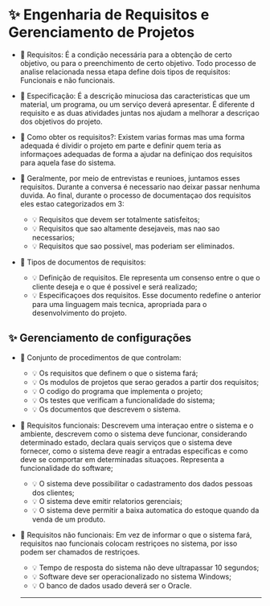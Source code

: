 # ✨ Engenharia de Requisitos e Gerenciamento de Projetos

- 🎈 Requisitos: É a condição necessária para a obtenção de certo objetivo, ou para o preenchimento de certo objetivo. Todo processo de analise relacionada nessa etapa define dois tipos de requisitos: Funcionais e não funcionais.
- 🎈 Especificação: É a descrição minuciosa das caracteristicas que um material, um programa, ou um serviço deverá apresentar. É diferente d requisito e as duas atividades juntas nos ajudam a melhorar a descriçao dos objetivos do projeto.
    
- 🎈 Como obter os requisitos?: Existem varias formas mas uma forma adequada é dividir o projeto em parte e definir quem teria as informaçoes adequadas de forma a ajudar na definiçao dos requisitos para aquela fase do sistema.
- 🎈 Geralmente, por meio de entrevistas e reunioes, juntamos esses requisitos. Durante a conversa é necessario nao deixar passar nenhuma duvida. Ao final, durante o processo de documentaçao dos requisitos eles estao categorizados em 3:
  - 💡 Requisitos que devem ser totalmente satisfeitos;
  - 💡 Requisitos que sao altamente desejaveis, mas nao sao necessarios;
  - 💡 Requisitos que sao possivel, mas poderiam ser eliminados.

- 🎈 Tipos de documentos de requisitos:
  - 💡 Definição de requisitos. Ele representa um consenso entre o que o cliente deseja e o que é possivel e será realizado;
  - 💡 Especificaçoes dos requisitos. Esse documento redefine o anterior para uma linguagem mais tecnica, apropriada para o desenvolvimento do projeto.

## ✨ Gerenciamento de configurações

- 🎈 Conjunto de procedimentos de que controlam:
  - 💡 Os requisitos que definem o que o sistema fará;
  - 💡 Os modulos de projetos que serao gerados a partir dos requisitos;
  - 💡 O codigo do programa que implementa o projeto;
  - 💡 Os testes que verificam a funcionalidade do sistema;
  - 💡 Os documentos que descrevem o sistema.

- 🎈 Requisitos funcionais: Descrevem uma interaçao entre o sistema e o ambiente, descrevem como o sistema deve funcionar, considerando determinado estado, declara quais serviços que o sistema deve fornecer, como o sistema deve reagir a entradas especificas e como deve se comportar em determinadas situaçoes. Representa a funcionalidade do software;
  - 💡 O sistema deve possibilitar o cadastramento dos dados pessoas dos clientes;
  - 💡 O sistema deve emitir relatorios gerenciais;
  - 💡 O sistema deve permitir a baixa automatica do estoque quando da venda de um produto.

- 🎈 Requisitos não funcionais: Em vez de informar o que o sistema fará, requisitos nao funcionais colocam restriçoes no sistema, por isso podem ser chamados de restriçoes.
  - 💡 Tempo de resposta do sistema não deve ultrapassar 10 segundos;
  - 💡 Software deve ser operacionalizado no sistema Windows;
  - 💡 O banco de dados usado deverá ser o Oracle.
 
  ---
